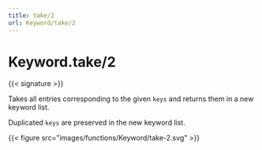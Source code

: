 ```yaml
---
title: take/2
url: Keyword/take/2
---
```


# Keyword.take/2

{{< signature >}}

Takes all entries corresponding to the given `keys` and returns them in a new keyword list.

Duplicated `keys` are preserved in the new keyword list.

{{< figure src="images/functions/Keyword/take-2.svg" >}}
